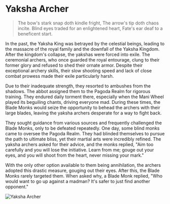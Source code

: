 # Yaksha Archer

> The bow's stark snap doth kindle fright,
> The arrow's tip doth chaos incite.
> Blind eyes traded for an enlightened heart,
> Fate's ear deaf to a beneficent start.

In the past, the Yaksha King was betrayed by the celestial beings, leading
to the massacre of the royal family and the downfall of the Yaksha
Kingdom. After the kingdom's collapse, the yakshas were forced into exile.
The ceremonial archers, who once guarded the royal entourage, clung to
their former glory and refused to shed their ornate armor. Despite their
exceptional archery skills, their slow shooting speed and lack of close
combat prowess made their exile particularly harsh.

Due to their inadequate strength, they resorted to ambushes from the
shadows. The abbot assigned them to the Pagoda Realm for rigorous
training. They endured daily torment there, especially when the Mani
Wheel played its beguiling chants, driving everyone mad. During these
times, the Blade Monks would seize the opportunity to behead the archers
with their large blades, leaving the yaksha archers desperate for a way to
fight back.

They sought guidance from various sources and frequently challenged the
Blade Monks, only to be defeated repeatedly. One day, some blind monks
came to oversee the Pagoda Realm. They had blinded themselves to
pursue the path to ultimate bliss, yet their martial arts were incredibly
refined. The yaksha archers asked for their advice, and the monks replied,
"Aim too carefully and you will lose the initiative. Learn from me; gouge
out your eyes, and you will shoot from the heart, never missing your
mark."

With the only other option available to them being annihilation, the
archers adopted this drastic measure, gouging out their eyes. After this,
the Blade Monks rarely targeted them. When asked why, a Blade Monk
replied, "Who would want to go up against a madman? It's safer to just
find another opponent."

![Yaksha Archer](/image-20240827004316367.png)